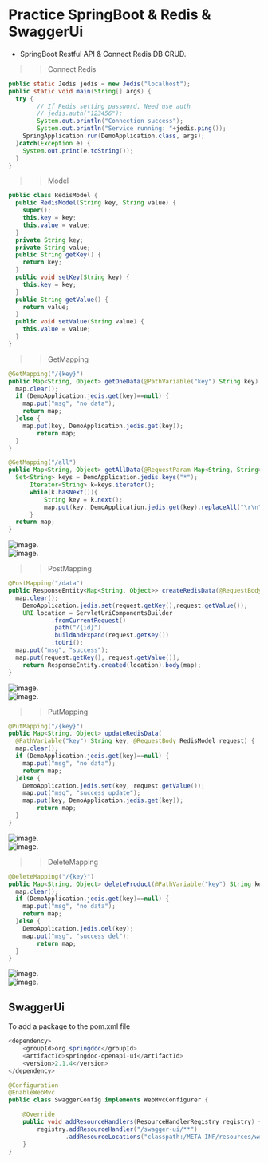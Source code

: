# Practice SpringBoot & Redis & SwaggerUi

* SpringBoot Restful API & Connect Redis DB CRUD. 
>>Connect Redis   
```java
public static Jedis jedis = new Jedis("localhost");
public static void main(String[] args) {
  try {
        // If Redis setting password, Need use auth
        // jedis.auth("123456"); 
        System.out.println("Connection success");
        System.out.println("Service running: "+jedis.ping());
    SpringApplication.run(DemoApplication.class, args);
  }catch(Exception e) {
    System.out.print(e.toString());
  }
}
```

>>Model  
```java
public class RedisModel {
  public RedisModel(String key, String value) {
    super();
    this.key = key;
    this.value = value;
  }
  private String key;
  private String value;
  public String getKey() {
    return key;
  }
  public void setKey(String key) {
    this.key = key;
  }
  public String getValue() {
    return value;
  }
  public void setValue(String value) {
    this.value = value;
  }
}
```
  
>>GetMapping  
```java
@GetMapping("/{key}")
public Map<String, Object> getOneData(@PathVariable("key") String key) {
  map.clear();
  if (DemoApplication.jedis.get(key)==null) {
    map.put("msg", "no data");
    return map;
  }else {
    map.put(key, DemoApplication.jedis.get(key));
        return map;
  }
}
```
```java
@GetMapping("/all")
public Map<String, Object> getAllData(@RequestParam Map<String, String> allParams) {
  Set<String> keys = DemoApplication.jedis.keys("*"); 
      Iterator<String> k=keys.iterator();
      while(k.hasNext()){   
          String key = k.next();   
          map.put(key, DemoApplication.jedis.get(key).replaceAll("\r\n", ""));
      }
  return map;
}
```

![image](demo_img/get.png?raw=true).  
![image](demo_img/get_db.png?raw=true).  
  
>>PostMapping  
```java
@PostMapping("/data")
public ResponseEntity<Map<String, Object>> createRedisData(@RequestBody RedisModel request) {
  map.clear();
    DemoApplication.jedis.set(request.getKey(),request.getValue());
    URI location = ServletUriComponentsBuilder
            .fromCurrentRequest()
            .path("/{id}")
            .buildAndExpand(request.getKey())
            .toUri();
  map.put("msg", "success");
  map.put(request.getKey(), request.getValue());
    return ResponseEntity.created(location).body(map);
}
```
![image](demo_img/post_.png?raw=true).  
![image](demo_img/post_db.png?raw=true).  
  
>>PutMapping  
```java
@PutMapping("/{key}")
public Map<String, Object> updateRedisData(
  @PathVariable("key") String key, @RequestBody RedisModel request) {
  map.clear();
  if (DemoApplication.jedis.get(key)==null) {
    map.put("msg", "no data");
    return map;
  }else {
    DemoApplication.jedis.set(key, request.getValue());
    map.put("msg", "success update");
    map.put(key, DemoApplication.jedis.get(key));
        return map;
  }
}
```

![image](demo_img/put.png?raw=true).  
![image](demo_img/put_db.png?raw=true).  
  
>>DeleteMapping  
```java
@DeleteMapping("/{key}")
public Map<String, Object> deleteProduct(@PathVariable("key") String key) {
  map.clear();
  if (DemoApplication.jedis.get(key)==null) {
    map.put("msg", "no data");
    return map;
  }else {
    DemoApplication.jedis.del(key);
    map.put("msg", "success del");
        return map;
  }
}
```

![image](demo_img/del.png?raw=true).  
![image](demo_img/del_db.png?raw=true).  


## SwaggerUi  
To add a package to the pom.xml file
```java
<dependency>
    <groupId>org.springdoc</groupId>
    <artifactId>springdoc-openapi-ui</artifactId>
    <version>2.1.4</version>
</dependency>
```
```java
@Configuration
@EnableWebMvc
public class SwaggerConfig implements WebMvcConfigurer {

    @Override
    public void addResourceHandlers(ResourceHandlerRegistry registry) {
        registry.addResourceHandler("/swagger-ui/**")
                .addResourceLocations("classpath:/META-INF/resources/webjars/swagger-ui/3.45.0/");
    }
}
```

